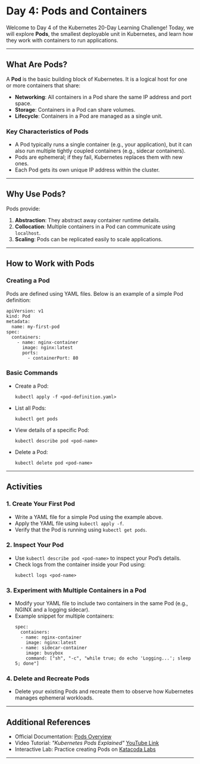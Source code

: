 
# Day 4: Pods and Containers

Welcome to Day 4 of the Kubernetes 20-Day Learning Challenge! Today, we will explore **Pods**, the smallest deployable unit in Kubernetes, and learn how they work with containers to run applications.

---

## **What Are Pods?**

A **Pod** is the basic building block of Kubernetes. It is a logical host for one or more containers that share:
- **Networking**: All containers in a Pod share the same IP address and port space.
- **Storage**: Containers in a Pod can share volumes.
- **Lifecycle**: Containers in a Pod are managed as a single unit.

### **Key Characteristics of Pods**
- A Pod typically runs a single container (e.g., your application), but it can also run multiple tightly coupled containers (e.g., sidecar containers).
- Pods are ephemeral; if they fail, Kubernetes replaces them with new ones.
- Each Pod gets its own unique IP address within the cluster.

---

## **Why Use Pods?**

Pods provide:
1. **Abstraction**: They abstract away container runtime details.
2. **Collocation**: Multiple containers in a Pod can communicate using `localhost`.
3. **Scaling**: Pods can be replicated easily to scale applications.

---

## **How to Work with Pods**

### **Creating a Pod**
Pods are defined using YAML files. Below is an example of a simple Pod definition:

```
apiVersion: v1
kind: Pod
metadata:
  name: my-first-pod
spec:
  containers:
    - name: nginx-container
      image: nginx:latest
      ports:
        - containerPort: 80
```

### **Basic Commands**
- Create a Pod:

  ```
  kubectl apply -f <pod-definition.yaml>
  ```

- List all Pods:

  ```
  kubectl get pods
  ```

- View details of a specific Pod:

  ```
  kubectl describe pod <pod-name>
  ```

- Delete a Pod:

  ```
  kubectl delete pod <pod-name>
  ```

---

## **Activities**

### 1. **Create Your First Pod**
- Write a YAML file for a simple Pod using the example above.
- Apply the YAML file using `kubectl apply -f`.
- Verify that the Pod is running using `kubectl get pods`.

### 2. **Inspect Your Pod**
- Use `kubectl describe pod <pod-name>` to inspect your Pod’s details.
- Check logs from the container inside your Pod using:
  ```
  kubectl logs <pod-name>
  ```

### 3. **Experiment with Multiple Containers in a Pod**
- Modify your YAML file to include two containers in the same Pod (e.g., NGINX and a logging sidecar).
- Example snippet for multiple containers:
  ```
  spec:
    containers:
    - name: nginx-container
      image: nginx:latest
    - name: sidecar-container
      image: busybox
      command: ["sh", "-c", "while true; do echo 'Logging...'; sleep 5; done"]
  ```

### 4. **Delete and Recreate Pods**
- Delete your existing Pods and recreate them to observe how Kubernetes manages ephemeral workloads.

---

## **Additional References**

- Official Documentation: [Pods Overview](https://kubernetes.io/docs/concepts/workloads/pods/)
- Video Tutorial: *"Kubernetes Pods Explained"* [YouTube Link](https://www.youtube.com/watch?v=G8x8Q1hldpE)
- Interactive Lab: Practice creating Pods on [Katacoda Labs](https://www.katacoda.com/courses/kubernetes)

---
